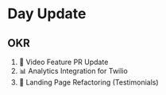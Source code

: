 # Day Update

## OKR

1. 🚀 Video Feature PR Update
2. 📊 Analytics Integration for Twilio
3. 👏 Landing Page Refactoring (Testimonials)
